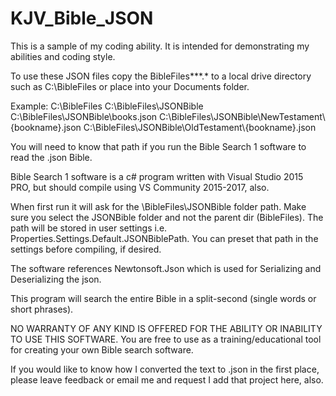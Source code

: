 # KJV_Bible_JSON
This is a sample of my coding ability. It is intended for demonstrating my abilities and coding style.

To use these JSON files copy the BibleFiles\*\*\*.* to a local drive directory such as 
C:\BibleFiles or place into your Documents folder.

Example:
    C:\BibleFiles
    C:\BibleFiles\\JSONBible
    C:\BibleFiles\\JSONBible\\books.json
    C:\BibleFiles\\JSONBible\\NewTestament\\{bookname}.json
    C:\BibleFiles\\JSONBible\\OldTestament\\{bookname}.json


You will need to know that path if you run the Bible Search 1 software to read the .json Bible.

 Bible Search 1 software is a c# program written with Visual Studio 2015 PRO, but should compile
 using VS Community 2015-2017, also.
 
 When first run it will ask for the \BibleFiles\JSONBible folder path. Make sure you select the
 JSONBible folder and not the parent dir (BibleFiles). The path will be stored in user settings
 i.e. Properties.Settings.Default.JSONBiblePath. You can preset that path in the settings before 
 compiling, if desired.
 
 The software references Newtonsoft.Json which is used for Serializing and Deserializing the json.
 
 This program will search the entire Bible in a split-second (single words or short phrases).
 
 NO WARRANTY OF ANY KIND IS OFFERED FOR THE ABILITY OR INABILITY TO USE THIS SOFTWARE.
 You are free to use as a training/educational tool for creating your own Bible search software.
 
 If you would like to know how I converted the text to .json in the first place, please leave 
 feedback or email me and request I add that project here, also.
 
 

